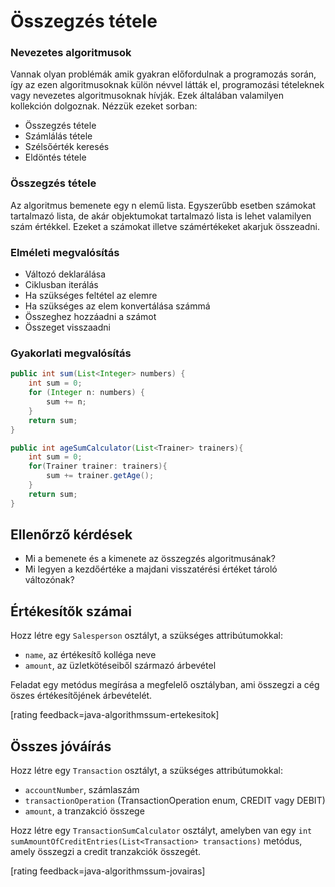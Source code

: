 # Összegzés tétele

### Nevezetes algoritmusok
Vannak olyan problémák amik gyakran előfordulnak a programozás során, így az ezen algoritmusoknak külön névvel látták el, programozási tételeknek vagy nevezetes algoritmusoknak hívják. Ezek általában valamilyen kollekción dolgoznak. Nézzük ezeket sorban:

*	Összegzés tétele
*	Számlálás tétele
*	Szélsőérték keresés
*	Eldöntés tétele

### Összegzés tétele

   Az algoritmus bemenete egy n elemű lista. Egyszerűbb esetben számokat tartalmazó lista, de akár objektumokat tartalmazó lista is lehet valamilyen szám értékkel. Ezeket a számokat illetve számértékeket akarjuk összeadni.

### Elméleti megvalósítás
*	Változó deklarálása
*	Ciklusban iterálás
*	Ha szükséges feltétel az elemre
*	Ha szükséges az elem konvertálása számmá
*	Összeghez hozzáadni a számot
*	Összeget visszaadni

### Gyakorlati megvalósítás
```java
public int sum(List<Integer> numbers) {
    int sum = 0;
    for (Integer n: numbers) {
        sum += n;
    }
    return sum;
}
```

```java
public int ageSumCalculator(List<Trainer> trainers){
    int sum = 0;
    for(Trainer trainer: trainers){
        sum += trainer.getAge();
    }
    return sum;
}   
```

## Ellenőrző kérdések
* Mi a bemenete és a kimenete az összegzés algoritmusának?
* Mi legyen a kezdőértéke a majdani visszatérési értéket tároló változónak?

## Értékesítők számai
Hozz létre egy `Salesperson` osztályt, a szükséges attribútumokkal:

* `name`, az értékesítő kolléga neve
* `amount`, az üzletkötéseiből származó árbevétel

Feladat egy metódus megírása a megfelelő osztályban, ami összegzi a cég öszes értékesítőjének árbevételét.

[rating feedback=java-algorithmssum-ertekesitok]



## Összes jóváírás
Hozz létre egy `Transaction` osztályt, a szükséges attribútumokkal:

* `accountNumber`, számlaszám
* `transactionOperation` (TransactionOperation enum, CREDIT vagy DEBIT)
* `amount`, a tranzakció összege

Hozz létre egy `TransactionSumCalculator` osztályt, amelyben van
egy `int sumAmountOfCreditEntries(List<Transaction> transactions)` metódus,
amely összegzi a credit tranzakciók összegét.

[rating feedback=java-algorithmssum-jovairas]
